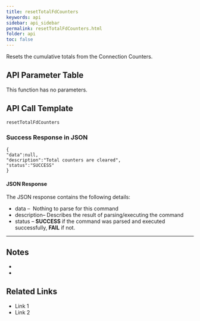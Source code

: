 ```yaml
---
title: resetTotalFdCounters
keywords: api
sidebar: api_sidebar
permalink: resetTotalFdCounters.html
folder: api
toc: false
---
```




Resets the cumulative totals from the Connection Counters.





## API Parameter Table

This function has no parameters.



## API Call Template

``` 
resetTotalFdCounters
```



### Success Response in JSON

``` 
{
"data":null,
"description":"Total counters are cleared",
"status":"SUCCESS"
}
```



#### JSON Response

The JSON response contains the following details:

- data –  Nothing to parse for this command
- description– Describes the result of parsing/executing the command
- status – **SUCCESS** if the command was parsed and executed successfully, **FAIL** if not.

------

## Notes

- ​
- ​





## **Related Links**

- Link 1
- Link 2